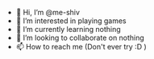 - 👋 Hi, I’m @me-shiv
- 👀 I’m interested in playing games
- 🌱 I’m currently learning nothing
- 💞️ I’m looking to collaborate on nothing
- 📫 How to reach me (Don't ever try :D )

<!---
me-shiv/me-shiv is a ✨ special ✨ repository because its `README.md` (this file) appears on your GitHub profile.
You can click the Preview link to take a look at your changes.
--->
